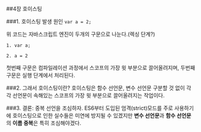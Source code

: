 ##4장 호이스팅

###1. 호이스팅 발생 원인
`var a = 2;`

위 코드는 자바스크립트 엔진이 두개의 구문으로 나눈다.(렉싱 단계?)

`1. var a;`

`2. a = 2`

첫번째 구문은 컴파일레이션 과정에서 스코프의 가장 윗 부분으로 끌어올려지며, 두번째 구문은 실행 단계에서 처리된다.

###2. 그래서 호이스팅이란?
호이스팅은 함수 선언문, 변수 선언문 구분할 것 없이 각각 선언문이 속해있는 스코프의 가장 윗 부분으로 끌어올려지는 작업이다.

###3. 결론: 중복 선언을 조심하자.
ES6부터 도입된 엄격(strict)모드를 주로 사용하기에 호이스팅으로 인한 실수들은 미연에 방지될 수 있겠지만 **변수 선언문**과 **함수 선언문**의 **이름 중복**은 특히 조심해야겠다.